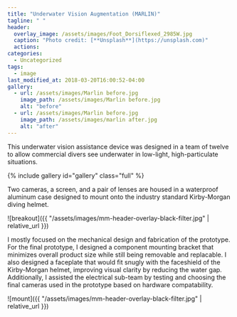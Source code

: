 ```yaml
---
title: "Underwater Vision Augmentation (MARLIN)"
tagline: " "
header:
  overlay_image: /assets/images/Foot_Dorsiflexed_2985W.jpg
  caption: "Photo credit: [**Unsplash**](https://unsplash.com)"
  actions:
categories:
  - Uncategorized
tags:
  - image
last_modified_at: 2018-03-20T16:00:52-04:00
gallery:
  - url: /assets/images/Marlin before.jpg
    image_path: /assets/images/Marlin before.jpg
    alt: "before"
  - url: /assets/images/Marlin before.jpg
    image_path: /assets/images/marlin after.jpg
    alt: "after"
---
```


This underwater vision assistance device was designed in a team of twelve to allow commercial divers see underwater in low-light, high-particulate situations.

{% include gallery id="gallery" class="full" %}

Two cameras, a screen, and a pair of lenses are housed in a waterproof aluminum case designed to mount onto the industry standard Kirby-Morgan diving helmet.

![breakout]({{ "/assets/images/mm-header-overlay-black-filter.jpg" | relative_url }})

I mostly focused on the mechanical design and fabrication of the prototype. For the final prototype, I designed a component mounting bracket that minimizes overall product size while still being removable and replacable. I also designed a faceplate that would fit snugly with the faceshield of the Kirby-Morgan helmet, improving visual clarity by reducing the water gap. Additionally, I assisted the electrical sub-team by testing and choosing the final cameras used in the prototype based on hardware compatability.

![mount]({{ "/assets/images/mm-header-overlay-black-filter.jpg" | relative_url }})


